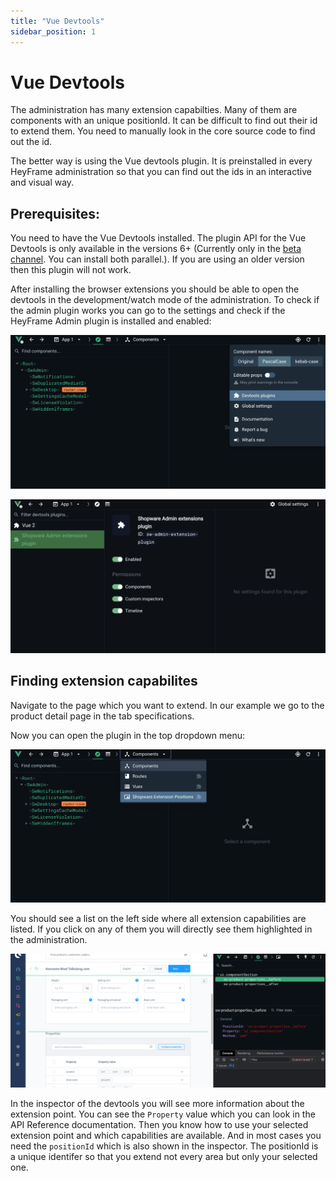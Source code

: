 ```yaml
---
title: "Vue Devtools"
sidebar_position: 1
---
```


# Vue Devtools
The administration has many extension capabilties. Many of them are components with an unique positionId. It can be
difficult to find out their id to extend them. You need to manually look in the core source code to find out the id.

The better way is using the Vue devtools plugin. It is preinstalled in every HeyFrame administration so that you can
find out the ids in an interactive and visual way.

## Prerequisites:
You need to have the Vue Devtools installed. The plugin API for the Vue Devtools is only available in the versions 6+ (Currently only in the [beta channel](https://chrome.google.com/webstore/detail/vuejs-devtools/ljjemllljcmogpfapbkkighbhhppjdbg). You can install both parallel.). If you are using an older version then this plugin will not work.

After installing the browser extensions you should be able to open the devtools in the development/watch mode of the administration. To check if the admin plugin works you can go to the settings and check if the HeyFrame Admin plugin is installed and enabled:

![Vue Devtools plugin settings](./assets/devtools-plugin-settings.png)

![Vue Devtools plugin settings list](./assets/devtools-plugin-settings-list.png)

## Finding extension capabilites
Navigate to the page which you want to extend. In our example we go to the product detail page in the tab specifications.

Now you can open the plugin in the top dropdown menu:

![Vue Devtools plugin tab HeyFrame extension](./assets/devtools-plugin-tab-heyframe-extension.png)

You should see a list on the left side where all extension capabilities are listed. If you click on any of them you will directly see them highlighted in the administration.

![Vue Devtools plugin extension point selection](./assets/devtools-plugin-extension-point-selection.png)

In the inspector of the devtools you will see more information about the extension point. You can see the `Property` value which you can look in the API Reference documentation. Then you know how to use your selected extension point and which capabilities are available. And in most cases you need the `positionId` which is also shown in the inspector. The positionId is a unique identifer so that you extend not every area but only your selected one.

